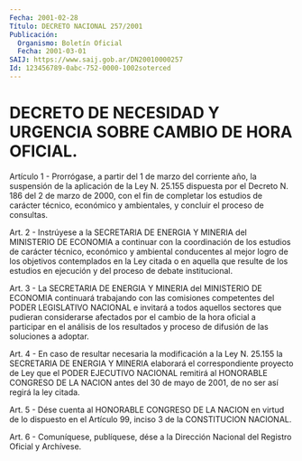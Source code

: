 ```yaml
---
Fecha: 2001-02-28
Título: DECRETO NACIONAL 257/2001
Publicación:
  Organismo: Boletín Oficial
  Fecha: 2001-03-01
SAIJ: https://www.saij.gob.ar/DN20010000257
Id: 123456789-0abc-752-0000-1002soterced
---
```

# DECRETO DE NECESIDAD Y URGENCIA SOBRE CAMBIO DE HORA OFICIAL.

<a id="1"></a>
Artículo 1 - Prorrógase, a partir del 1 de marzo del corriente año, la suspensión de la aplicación de la Ley N. 25.155 dispuesta por el Decreto N. 186 del 2 de marzo de 2000, con el fin de completar los estudios de carácter técnico, económico y ambientales, y concluir el proceso de consultas.

<a id="2"></a>
Art. 2 - Instrúyese a la SECRETARIA DE ENERGIA Y MINERIA del MINISTERIO DE ECONOMIA a continuar con la coordinación de los estudios de carácter técnico, económico y ambiental conducentes al mejor logro de los objetivos contemplados en la Ley citada o en aquella que resulte de los estudios en ejecución y del proceso de debate institucional.

<a id="3"></a>
Art. 3 - La SECRETARIA DE ENERGIA Y MINERIA del MINISTERIO DE ECONOMIA continuará trabajando con las comisiones competentes del PODER LEGISLATIVO NACIONAL e invitará a todos aquellos sectores que pudieran considerarse afectados por el cambio de la hora oficial a participar en el análisis de los resultados y proceso de difusión de las soluciones a adoptar.

<a id="4"></a>
Art. 4 - En caso de resultar necesaria la modificación a la Ley N. 25.155 la SECRETARIA DE ENERGIA Y MINERIA elaborará el correspondiente proyecto de Ley que el PODER EJECUTIVO NACIONAL remitirá al HONORABLE CONGRESO DE LA NACION antes del 30 de mayo de 2001, de no ser así regirá la ley citada.

<a id="5"></a>
Art. 5 - Dése cuenta al HONORABLE CONGRESO DE LA NACION en virtud de lo dispuesto en el Artículo 99, inciso 3 de la CONSTITUCION NACIONAL.

<a id="6"></a>
Art. 6 - Comuníquese, publíquese, dése a la Dirección Nacional del Registro Oficial y Archívese.
